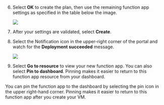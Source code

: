 6. Select **OK** to create the plan, then use the remaining function app settings as specified in the table below the image.

    ![](https://github.com/fenago/katacoda-scenarios/raw/master/azure-functions/azure-functions-virtual-network/steps/3/4.png)

7. After your settings are validated, select **Create**.

8. Select the Notification icon in the upper-right corner of the portal and watch for the **Deployment succeeded** message.

    ![](https://github.com/fenago/katacoda-scenarios/raw/master/azure-functions/azure-functions-virtual-network/steps/3/5.png)

9. Select **Go to resource** to view your new function app. You can also select **Pin to dashboard**. Pinning makes it easier to return to this function app resource from your dashboard.

You can pin the function app to the dashboard by selecting the pin icon in the upper right-hand corner. Pinning makes it easier to return to this function app after you create your VM.